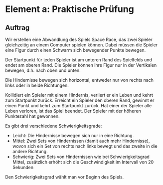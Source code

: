 # Element a: Praktische Prüfung

## Auftrag

Wir erstellen eine Abwandlung des Spiels Space Race, das zwei Spieler gleichzeitig an einem Computer spielen können. Dabei müssen die Spieler eine Figur durch einen Schwarm sich bewegender Punkte bewegen. 

Der Startpunkt für jeden Spieler ist am unteren Rand des Spielfelds und endet am oberen Rand. Die Spieler können ihre Figur nur in der Vertikalen bewegen, d.h. nach oben und unten.

Die Hindernisse bewegen sich horizontal, entweder nur von rechts nach links oder in beide Richtungen. 

Kollidiert ein Spieler mit einem Hindernis, verliert er ein Leben und kehrt zum Startpunkt zurück.
Erreicht ein Spieler den oberen Rand, gewinnt er einen Punkt und kehrt zum Startpunkt zurück.
Hat einer der Spieler alle Leben verloren, ist das Spiel beendet. Der Spieler mit der höheren Punktezahl hat gewonnen.

Es gibt drei verschiedene Schwierigkeitsgrade:

- Leicht: Die Hindernisse bewegen sich nur in eine Richtung.
- Mittel: Zwei Sets von Hindernissen (damit auch mehr Hindernisse), wovon sich ein Set von rechts nach links bewegt und das zweite in die andere Richtung.
- Schwierig: Zwei Sets von Hindernissen wie bei Schwierigkeitsgrad Mittel, zusätzlich erhöht sich die Geschwindigkeit im Intervall von 20 Sekunden

Den Schwierigkeitsgrad wählt man vor Beginn des Spiels.
